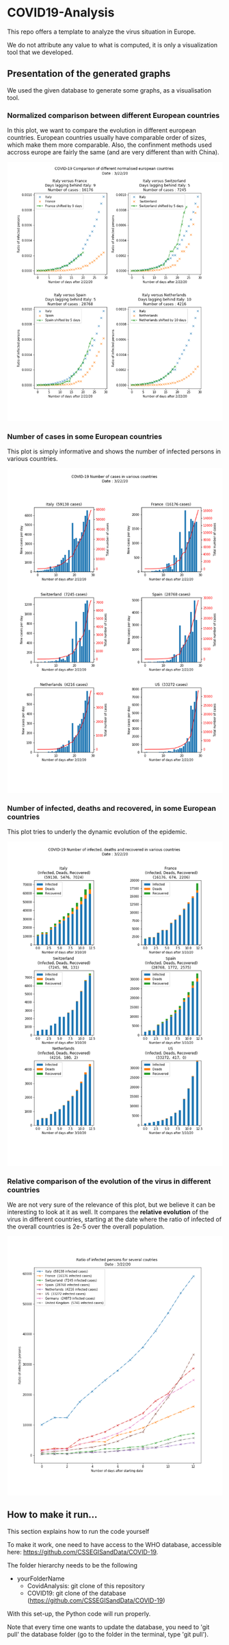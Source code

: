 # COVID19-Analysis

This repo offers a template to analyze the virus situation in Europe.

We do not attribute any value to what is computed, it is only a visualization tool that we developed. 

## Presentation of the generated graphs

We used the given database to generate some graphs, as a visualisation tool. 

### Normalized comparison between different European countries

In this plot, we want to compare the evolution in different european countries. European countries usually have comparable order of sizes, which make them more comparable. Also, the confinment methods used accross europe are fairly the same (and are very different than with China). 

![](./figures/_normalisedComparisonWithItaly.png)

### Number of cases in some European countries

This plot is simply informative and shows the number of infected persons in various countries.

![](./figures/_numberOfCases.png)

### Number of infected, deaths and recovered, in some European countries

This plot tries to underly the dynamic evolution of the epidemic. 

![](./figures/_infectedDeathsRecovered.png)

### Relative comparison of the evolution of the virus in different countries

We are not very sure of the relevance of this plot, but we believe it can be interesting to look at it as well. It compares the **relative evolution** of the virus in different countries, starting at the date where the ratio of infected of the overall countries is 2e-5 over the overall population. 

![](./figures/_ratioComparisons.png)


## How to make it run...

This section explains how to run the code yourself

To make it work, one need to have access to the WHO database, accessible here: https://github.com/CSSEGISandData/COVID-19. 

The folder hierarchy needs to be the following

- yourFolderName 
  - CovidAnalysis: git clone of this repository
  - COVID19: git clone of the database (https://github.com/CSSEGISandData/COVID-19)

With this set-up, the Python code will run properly. 

Note that every time one wants to update the database, you need to 'git pull' the database folder (go to the folder in the terminal, type 'git pull').
